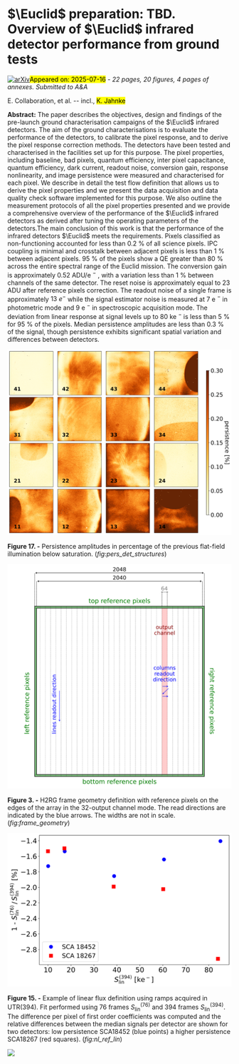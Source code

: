 <div class="macros" style="visibility:hidden;">
$\newcommand{\ensuremath}{}$
$\newcommand{\xspace}{}$
$\newcommand{\object}[1]{\texttt{#1}}$
$\newcommand{\farcs}{{.}''}$
$\newcommand{\farcm}{{.}'}$
$\newcommand{\arcsec}{''}$
$\newcommand{\arcmin}{'}$
$\newcommand{\ion}[2]{#1#2}$
$\newcommand{\textsc}[1]{\textrm{#1}}$
$\newcommand{\hl}[1]{\textrm{#1}}$
$\newcommand{\footnote}[1]{}$
$\newcommand{\WG}[1]{\textcolor{green}{#1}}$
$\newcommand{\as}[1]{\textcolor{cyan}{#1}}$
$\newcommand{\Ha}{\ensuremath{\text{H}\alpha} }$
$\newcommand{\TBD}[1]{\textcolor{red}{\bf #1}}$
$\newcommand{\orcid}[1]$</div>



<div id="title">

# $\Euclid$ preparation: TBD. Overview of $\Euclid$ infrared detector performance from ground tests

</div>
<div id="comments">

[![arXiv](https://img.shields.io/badge/arXiv-2507.11326-b31b1b.svg)](https://arxiv.org/abs/2507.11326)<mark>Appeared on: 2025-07-16</mark> -  _22 pages, 20 figures, 4 pages of annexes. Submitted to A&A_

</div>
<div id="authors">

E. Collaboration, et al. -- incl., <mark>K. Jahnke</mark>

</div>
<div id="abstract">

**Abstract:** The paper describes the objectives, design and findings of the pre-launch ground characterisation campaigns of the $\Euclid$ infrared detectors. The aim of the ground characterisations is to evaluate the performance of the detectors, to calibrate the pixel response, and to derive the pixel response correction methods. The detectors have been tested and characterised in the facilities set up for this purpose. The pixel properties, including baseline, bad pixels, quantum efficiency, inter pixel capacitance, quantum efficiency, dark current, readout noise, conversion gain, response nonlinearity, and image persistence were measured and characterised for each pixel. We describe in detail the test flow definition that allows us to derive the pixel properties and we present the data acquisition and data quality check software implemented for this purpose. We also outline the measurement protocols of all the pixel properties presented and we provide a comprehensive overview of the performance of the $\Euclid$ infrared detectors as derived after tuning the operating parameters of the detectors.The main conclusion of this work is that the performance of the infrared detectors $\Euclid$ meets the requirements. Pixels classified as non-functioning accounted for less than 0.2 \% of all science pixels. IPC coupling is minimal and crosstalk between adjacent pixels is less than 1 \% between adjacent pixels. 95 \% of the pixels show a QE greater than 80 \% across the entire spectral range of the Euclid mission. The conversion gain is approximately 0.52 ADU/e $^-$ , with a variation less than 1 \% between channels of the same detector. The reset noise is approximately equal to 23 ADU after reference pixels correction. The readout noise of a single frame is approximately $\SI{13}{e^-}$ while the signal estimator noise is measured at 7 e $^-$ in photometric mode and 9 e $^-$ in spectroscopic acquisition mode. The deviation from linear response at signal levels up to 80 ke $^-$ is less than 5 \% for 95 \% of the pixels. Median persistence amplitudes are less than 0.3 \% of the signal, though persistence exhibits significant spatial variation and differences between detectors.

</div>

<div id="div_fig1">

<img src="tmp_2507.11326/./figures/pers_nonsat_TV1.png" alt="Fig17" width="100%"/>

**Figure 17. -** Persistence amplitudes in percentage of the previous flat-field illumination below saturation. (*fig:pers_det_structures*)

</div>
<div id="div_fig2">

<img src="tmp_2507.11326/./figures/H2RG_geom.png" alt="Fig3" width="100%"/>

**Figure 3. -**  H2RG frame geometry definition with reference pixels on the edges of the array in the 32-output channel mode. The read directions are indicated by the blue arrows. The widths are not in scale.  (*fig:frame_geometry*)

</div>
<div id="div_fig3">

<img src="tmp_2507.11326/./figures/nl_ref_lin.png" alt="Fig15" width="100%"/>

**Figure 15. -**  Example of linear flux definition using ramps acquired in UTR(394). Fit performed using 76 frames $S_\textrm{lin}^{(76)}$ and 394 frames $S_\textrm{lin}^{(394)}$. The difference per pixel of first order coefficients was computed and the relative differences between the median signals per detector are shown for two detectors: low persistence SCA18452 (blue points) a higher persistence SCA18267 (red squares). (*fig:nl_ref_lin*)

</div><div id="qrcode"><img src=https://api.qrserver.com/v1/create-qr-code/?size=100x100&data="https://arxiv.org/abs/2507.11326"></div>
